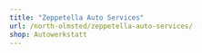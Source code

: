 ```yaml
---
title: "Zeppetella Auto Services"
url: /north-olmsted/zeppetella-auto-services/
shop: Autowerkstatt
---
```

